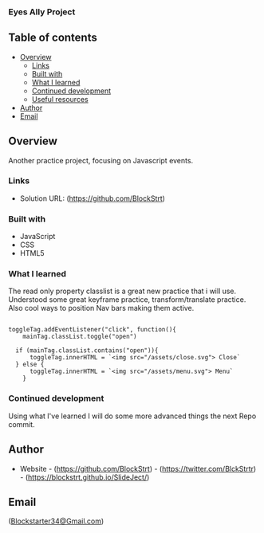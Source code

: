 ###  Eyes Ally Project

## Table of contents

- [Overview](#overview)
  - [Links](#links)
  - [Built with](#built-with)
  - [What I learned](#what-i-learned)
  - [Continued development](#continued-development)
  - [Useful resources](#useful-resources)
- [Author](#author)
- [Email](#email)

## Overview
Another practice project, focusing on Javascript events.


### Links

- Solution URL: (https://github.com/BlockStrt)


### Built with

- JavaScript
- CSS 
- HTML5

### What I learned
The read only property classlist is a great new practice that i will use.
Understood some great keyframe practice, transform/translate practice.
Also cool ways to position Nav bars making them active.


```ClassList Practice

toggleTag.addEventListener("click", function(){
    mainTag.classList.toggle("open")

  if (mainTag.classList.contains("open")){
      toggleTag.innerHTML = `<img src="/assets/close.svg"> Close`
  } else {
      toggleTag.innerHTML = `<img src="/assets/menu.svg"> Menu`
    }
```

### Continued development
Using what I've learned I will do some more advanced things the next Repo commit.


## Author

- Website - (https://github.com/BlockStrt)
          - (https://twitter.com/BlckStrtr)
          - (https://blockstrt.github.io/SlideJect/)

## Email
(Blockstarter34@Gmail.com)
